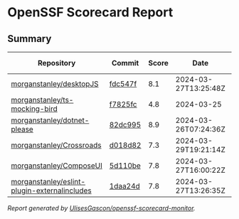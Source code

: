 # OpenSSF Scorecard Report

## Summary

| Repository | Commit | Score | Date | Score Delta | Report | StepSecurity |
| -- | -- | -- | -- | -- | -- | -- |
| [morganstanley/desktopJS](https://github.com/morganstanley/desktopJS) | [fdc547f](https://github.com/morganstanley/desktopJS/commit/fdc547fd71ef9d3aaee4accd7651d7a0d84cc11a) | 8.1 | 2024-03-27T13:25:48Z | 0 / [Details](https://kooltheba.github.io/openssf-scorecard-api-visualizer/#/projects/github.com/morganstanley/desktopJS/compare/b563282d6ea20476c45633e772c6604fc38a5bbc/fdc547fd71ef9d3aaee4accd7651d7a0d84cc11a) | [View](https://kooltheba.github.io/openssf-scorecard-api-visualizer/#/projects/github.com/morganstanley/desktopJS/commit/fdc547fd71ef9d3aaee4accd7651d7a0d84cc11a) | [Fix it](https://app.stepsecurity.io/securerepo?repo=morganstanley/desktopJS) |
| [morganstanley/ts-mocking-bird](https://github.com/morganstanley/ts-mocking-bird) | [f7825fc](https://github.com/morganstanley/ts-mocking-bird/commit/f7825fcf2c1bf5de63bada4e6c890e5dbeb0ca22) | 4.8 | 2024-03-25 | 0 / [Details](https://kooltheba.github.io/openssf-scorecard-api-visualizer/#/projects/github.com/morganstanley/ts-mocking-bird/compare/f7825fcf2c1bf5de63bada4e6c890e5dbeb0ca22/f7825fcf2c1bf5de63bada4e6c890e5dbeb0ca22) | [View](https://kooltheba.github.io/openssf-scorecard-api-visualizer/#/projects/github.com/morganstanley/ts-mocking-bird/commit/f7825fcf2c1bf5de63bada4e6c890e5dbeb0ca22) | [Fix it](https://app.stepsecurity.io/securerepo?repo=morganstanley/ts-mocking-bird) |
| [morganstanley/dotnet-please](https://github.com/morganstanley/dotnet-please) | [82dc995](https://github.com/morganstanley/dotnet-please/commit/82dc9952515b4e0fb84aa4326e772795cba9a06d) | 8.9 | 2024-03-26T07:24:36Z | 0 / [Details](https://kooltheba.github.io/openssf-scorecard-api-visualizer/#/projects/github.com/morganstanley/dotnet-please/compare/1dd88194617baf392d45a23e3723a8be9fd7c1d3/82dc9952515b4e0fb84aa4326e772795cba9a06d) | [View](https://kooltheba.github.io/openssf-scorecard-api-visualizer/#/projects/github.com/morganstanley/dotnet-please/commit/82dc9952515b4e0fb84aa4326e772795cba9a06d) | [Fix it](https://app.stepsecurity.io/securerepo?repo=morganstanley/dotnet-please) |
| [morganstanley/Crossroads](https://github.com/morganstanley/Crossroads) | [d018d82](https://github.com/morganstanley/Crossroads/commit/d018d82947353feac9f086067ea160c081f270e1) | 7.3 | 2024-03-29T19:21:14Z | -0.1 / [Details](https://kooltheba.github.io/openssf-scorecard-api-visualizer/#/projects/github.com/morganstanley/Crossroads/compare/d7d2ce7fdc4a43014dcda07e0b2c6667fc17b674/d018d82947353feac9f086067ea160c081f270e1) | [View](https://kooltheba.github.io/openssf-scorecard-api-visualizer/#/projects/github.com/morganstanley/Crossroads/commit/d018d82947353feac9f086067ea160c081f270e1) | [Fix it](https://app.stepsecurity.io/securerepo?repo=morganstanley/Crossroads) |
| [morganstanley/ComposeUI](https://github.com/morganstanley/ComposeUI) | [5d110be](https://github.com/morganstanley/ComposeUI/commit/5d110bea435f750afa1cb4ecd13a9d6b8ad745de) | 7.8 | 2024-03-27T16:00:22Z | 0.3 / [Details](https://kooltheba.github.io/openssf-scorecard-api-visualizer/#/projects/github.com/morganstanley/ComposeUI/compare/60df0c4e6e0600687a7d36a33ade40aa577078ae/5d110bea435f750afa1cb4ecd13a9d6b8ad745de) | [View](https://kooltheba.github.io/openssf-scorecard-api-visualizer/#/projects/github.com/morganstanley/ComposeUI/commit/5d110bea435f750afa1cb4ecd13a9d6b8ad745de) | [Fix it](https://app.stepsecurity.io/securerepo?repo=morganstanley/ComposeUI) |
| [morganstanley/eslint-plugin-externalincludes](https://github.com/morganstanley/eslint-plugin-externalincludes) | [1daa24d](https://github.com/morganstanley/eslint-plugin-externalincludes/commit/1daa24d376075c08ff6c76142724cfc523026dfc) | 7.8 | 2024-03-27T13:26:35Z | 0 / [Details](https://kooltheba.github.io/openssf-scorecard-api-visualizer/#/projects/github.com/morganstanley/eslint-plugin-externalincludes/compare/1daa24d376075c08ff6c76142724cfc523026dfc/1daa24d376075c08ff6c76142724cfc523026dfc) | [View](https://kooltheba.github.io/openssf-scorecard-api-visualizer/#/projects/github.com/morganstanley/eslint-plugin-externalincludes/commit/1daa24d376075c08ff6c76142724cfc523026dfc) | [Fix it](https://app.stepsecurity.io/securerepo?repo=morganstanley/eslint-plugin-externalincludes) |

_Report generated by [UlisesGascon/openssf-scorecard-monitor](https://github.com/UlisesGascon/openssf-scorecard-monitor)._